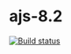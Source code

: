# ajs-8.2

[![Build status](https://ci.appveyor.com/api/projects/status/g81sx658rg1n72cc?svg=true)](https://ci.appveyor.com/project/i-hit/ajs-8-2)

